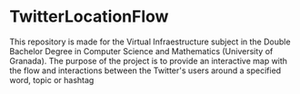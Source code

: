 # TwitterLocationFlow
This repository is made for the Virtual Infraestructure subject in the Double Bachelor Degree in Computer Science and Mathematics (University of Granada). The purpose of the project is to provide an interactive map with the flow and interactions between the Twitter's users around a specified word, topic or hashtag 
